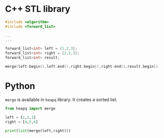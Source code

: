 
C++ STL library
===============

```C++
#include <algorithm>
#include <forward_list>

...
...

forward_list<int> left = {1,2,3};
forward_list<int> right = {1,2,3};
forward_list<int> result;

merge(left.begin(),left.end(),right.begin(),right.end(),result.begin());

```

Python 
======

`merge` is available in `heapq` library. It creates a sorted list.

```python
from heapq import merge

left = [1,2,3]
right = [4,5,6]

print(list(merge(left,right)))
```
